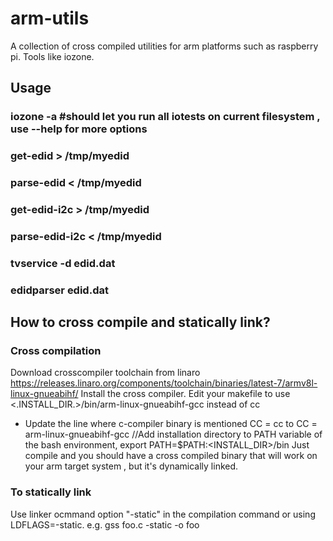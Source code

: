 # arm-utils
A collection of cross compiled utilities for arm platforms such as raspberry pi. Tools like iozone.

## Usage
### iozone -a #should let you run all iotests on current filesystem , use --help for more options
### get-edid > /tmp/myedid 
### parse-edid < /tmp/myedid
### get-edid-i2c > /tmp/myedid 
### parse-edid-i2c < /tmp/myedid

### tvservice -d edid.dat
### edidparser edid.dat

## How to cross compile and statically link?
### Cross compilation
Download crosscompiler toolchain from linaro https://releases.linaro.org/components/toolchain/binaries/latest-7/armv8l-linux-gnueabihf/
Install the cross compiler.
Edit your makefile to use <.INSTALL_DIR.>/bin/arm-linux-gnueabihf-gcc instead of cc
- Update the line where c-compiler binary is mentioned
  CC   = cc to CC = arm-linux-gnueabihf-gcc //Add installation directory to PATH variable of the bash environment, export PATH=$PATH:<INSTALL_DIR>/bin
Just compile and you should have a cross compiled binary that will work on your arm target system , but it's dynamically linked.

### To statically link
Use linker ocmmand option "-static" in the compilation command or using LDFLAGS=-static.
e.g. gss foo.c -static -o foo
